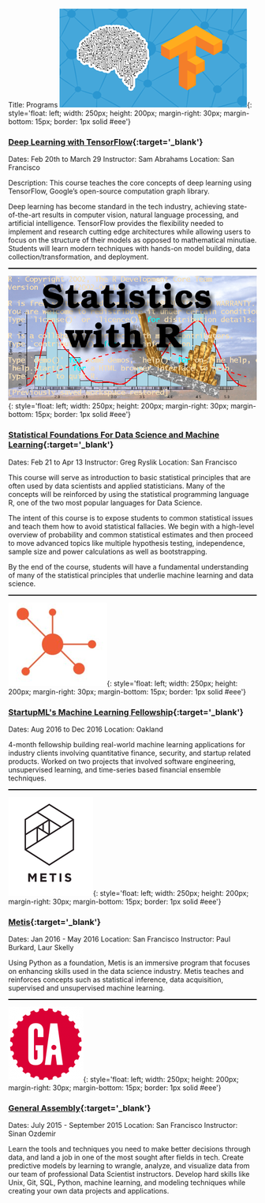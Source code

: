 Title: Programs
![image](../images/TensorFlow.jpg){: style='float: left; width: 250px; height: 200px; margin-right: 30px; margin-bottom: 15px; border: 1px solid #eee'}
### [Deep Learning with TensorFlow](https://www.thisismetis.com/deep-learning-with-tensorflow){:target='_blank'}
Dates: Feb 20th to March 29
Instructor: Sam Abrahams
Location: San Francisco

Description:
This course teaches the core concepts of deep learning using TensorFlow, Google’s open-source computation graph library.

Deep learning has become standard in the tech industry, achieving state-of-the-art results in computer vision, natural language processing, and artificial intelligence. TensorFlow provides the flexibility needed to implement and research cutting edge architectures while allowing users to focus on the structure of their models as opposed to mathematical minutiae. Students will learn modern techniques with hands-on model building, data collection/transformation, and deployment.

<div style="clear:both"></div>
<div style="border:1px solid black"></div>

![image](../images/statsr.jpg){: style='float: left; width: 250px; height: 200px; margin-right: 30px; margin-bottom: 15px; border: 1px solid #eee'}
### [Statistical Foundations For Data Science and Machine Learning](https://www.thisismetis.com/statistical-foundations){:target='_blank'}
Dates: Feb 21 to Apr 13
Instructor: Greg Ryslik
Location: San Francisco

This course will serve as introduction to basic statistical principles that are often used by data scientists and applied statisticians. Many of the concepts will be reinforced by using the statistical programming language R, one of the two most popular languages for Data Science.

The intent of this course is to expose students to common statistical issues and teach them how to avoid statistical fallacies. We begin with a high-level overview of probability and common statistical estimates and then proceed to move advanced topics like multiple hypothesis testing, independence, sample size and power calculations as well as bootstrapping.

By the end of the course, students will have a fundamental understanding of many of the statistical principles that underlie machine learning and data science.

<div style="clear:both"></div>
<div style="border:1px solid black"></div>

![image](../images/startupml.png){: style='float: left; width: 250px; height: 200px; margin-right: 30px; margin-bottom: 15px; border: 1px solid #eee'}
### [StartupML's Machine Learning Fellowship](https://startup.ml/){:target='_blank'}
Dates: Aug 2016 to Dec 2016
Location: Oakland

4-month fellowship building real-world machine learning applications for industry clients involving quantitative finance, security, and startup related products. Worked on two projects that involved software engineering, unsupervised learning, and time-series based financial ensemble techniques.

<div style="clear:both"></div>
<div style="border:1px solid black"></div>

![image](../images/metis.png){: style='float: left; width: 250px; height: 200px; margin-right: 30px; margin-bottom: 15px; border: 1px solid #eee'}
### [Metis](https://www.thisismetis.com/){:target='_blank'}
Dates: Jan 2016 - May 2016
Location: San Francisco
Instructor: Paul Burkard, Laur Skelly

Using Python as a foundation, Metis is an immersive program that focuses on enhancing skills used in the data science industry. Metis teaches and reinforces concepts such as statistical inference, data acquisition, supervised and unsupervised machine learning.

<div style="clear:both"></div>
<div style="border:1px solid black"></div>

![image](../images/ga.png){: style='float: left; width: 250px; height: 200px; margin-right: 30px; margin-bottom: 15px; border: 1px solid #eee'}
### [General Assembly](https://generalassemb.ly/){:target='_blank'}
Dates: July 2015 - September 2015
Location: San Francisco
Instructor: Sinan Ozdemir

Learn the tools and techniques you need to make better decisions through data, and land a job in one of the most sought after fields in tech. Create predictive models by learning to wrangle, analyze, and visualize data from our team of professional Data Scientist instructors. Develop hard skills like Unix, Git, SQL, Python, machine learning, and modeling techniques while creating your own data projects and applications.

<div style="clear:both"></div>
